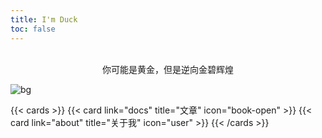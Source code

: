 ```yaml
---
title: I'm Duck
toc: false
---
```

<br>
<div align="center">你可能是黄金，但是逆向金碧辉煌</div>

![bg](../../wallhaven-85zooo_1920x1080.png)

{{< cards >}}
  {{< card link="docs" title="文章" icon="book-open" >}}
  {{< card link="about" title="关于我" icon="user" >}}
{{< /cards >}}

